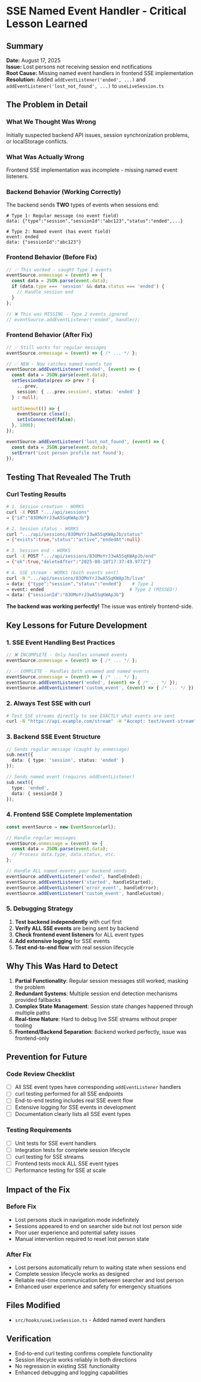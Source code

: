 # SSE Named Event Handler - Critical Lesson Learned

## Summary
**Date:** August 17, 2025  
**Issue:** Lost persons not receiving session end notifications  
**Root Cause:** Missing named event handlers in frontend SSE implementation  
**Resolution:** Added `addEventListener('ended', ...)` and `addEventListener('lost_not_found', ...)` to `useLiveSession.ts`

## The Problem in Detail

### What We Thought Was Wrong
Initially suspected backend API issues, session synchronization problems, or localStorage conflicts.

### What Was Actually Wrong
Frontend SSE implementation was incomplete - missing named event listeners.

### Backend Behavior (Working Correctly)
The backend sends **TWO** types of events when sessions end:

```
# Type 1: Regular message (no event field)
data: {"type":"session","sessionId":"abc123","status":"ended",...}

# Type 2: Named event (has event field)  
event: ended
data: {"sessionId":"abc123"}
```

### Frontend Behavior (Before Fix)
```typescript
// ✅ This worked - caught Type 1 events
eventSource.onmessage = (event) => {
  const data = JSON.parse(event.data);
  if (data.type === 'session' && data.status === 'ended') {
    // Handle session end
  }
};

// ❌ This was MISSING - Type 2 events ignored
// eventSource.addEventListener('ended', handler);
```

### Frontend Behavior (After Fix)
```typescript
// ✅ Still works for regular messages
eventSource.onmessage = (event) => { /* ... */ };

// ✅ NEW - Now catches named events too
eventSource.addEventListener('ended', (event) => {
  const data = JSON.parse(event.data);
  setSessionData(prev => prev ? { 
    ...prev, 
    session: { ...prev.session!, status: 'ended' } 
  } : null);
  
  setTimeout(() => {
    eventSource.close();
    setIsConnected(false);
  }, 1000);
});

eventSource.addEventListener('lost_not_found', (event) => {
  const data = JSON.parse(event.data);
  setError('Lost person profile not found');
});
```

## Testing That Revealed The Truth

### Curl Testing Results
```bash
# 1. Session creation - WORKS
curl -X POST ".../api/sessions" 
→ {"id":"83OMoYrJ3wA5SqKWApJb"}

# 2. Session status - WORKS  
curl ".../api/sessions/83OMoYrJ3wA5SqKWApJb/status"
→ {"exists":true,"status":"active","endedAt":null}

# 3. Session end - WORKS
curl -X POST ".../api/sessions/83OMoYrJ3wA5SqKWApJb/end"
→ {"ok":true,"deleteAfter":"2025-08-18T17:37:49.977Z"}

# 4. SSE stream - WORKS (both events sent)
curl -N ".../api/sessions/83OMoYrJ3wA5SqKWApJb/live"
→ data: {"type":"session","status":"ended"}    # Type 1
→ event: ended                                # Type 2 (MISSED!)
→ data: {"sessionId":"83OMoYrJ3wA5SqKWApJb"}
```

**The backend was working perfectly!** The issue was entirely frontend-side.

## Key Lessons for Future Development

### 1. SSE Event Handling Best Practices
```typescript
// ❌ INCOMPLETE - Only handles unnamed events
eventSource.onmessage = (event) => { /* ... */ };

// ✅ COMPLETE - Handles both unnamed and named events
eventSource.onmessage = (event) => { /* ... */ };
eventSource.addEventListener('ended', (event) => { /* ... */ });
eventSource.addEventListener('custom_event', (event) => { /* ... */ });
```

### 2. Always Test SSE with curl
```bash
# Test SSE streams directly to see EXACTLY what events are sent
curl -N "https://api.example.com/stream" -H "Accept: text/event-stream"
```

### 3. Backend SSE Event Structure
```typescript
// Sends regular message (caught by onmessage)
sub.next({ 
  data: { type: 'session', status: 'ended' } 
});

// Sends named event (requires addEventListener)
sub.next({ 
  type: 'ended', 
  data: { sessionId } 
});
```

### 4. Frontend SSE Complete Implementation
```typescript
const eventSource = new EventSource(url);

// Handle regular messages
eventSource.onmessage = (event) => {
  const data = JSON.parse(event.data);
  // Process data.type, data.status, etc.
};

// Handle ALL named events your backend sends
eventSource.addEventListener('ended', handleEnded);
eventSource.addEventListener('started', handleStarted);
eventSource.addEventListener('error_event', handleError);
eventSource.addEventListener('custom_event', handleCustom);
```

### 5. Debugging Strategy
1. **Test backend independently** with curl first
2. **Verify ALL SSE events** are being sent by backend
3. **Check frontend event listeners** for ALL event types
4. **Add extensive logging** for SSE events
5. **Test end-to-end flow** with real session lifecycle

## Why This Was Hard to Detect

1. **Partial Functionality**: Regular session messages still worked, masking the problem
2. **Redundant Systems**: Multiple session end detection mechanisms provided fallbacks
3. **Complex State Management**: Session state changes happened through multiple paths
4. **Real-time Nature**: Hard to debug live SSE streams without proper tooling
5. **Frontend/Backend Separation**: Backend worked perfectly, issue was frontend-only

## Prevention for Future

### Code Review Checklist
- [ ] All SSE event types have corresponding `addEventListener` handlers
- [ ] curl testing performed for all SSE endpoints  
- [ ] End-to-end testing includes real SSE event flow
- [ ] Extensive logging for SSE events in development
- [ ] Documentation clearly lists all SSE event types

### Testing Requirements
- [ ] Unit tests for SSE event handlers
- [ ] Integration tests for complete session lifecycle
- [ ] curl testing for SSE streams
- [ ] Frontend tests mock ALL SSE event types
- [ ] Performance testing for SSE at scale

## Impact of the Fix

### Before Fix
- Lost persons stuck in navigation mode indefinitely
- Sessions appeared to end on searcher side but not lost person side
- Poor user experience and potential safety issues
- Manual intervention required to reset lost person state

### After Fix  
- Lost persons automatically return to waiting state when sessions end
- Complete session lifecycle works as designed
- Reliable real-time communication between searcher and lost person
- Enhanced user experience and safety for emergency situations

## Files Modified
- `src/hooks/useLiveSession.ts` - Added named event handlers

## Verification
- End-to-end curl testing confirms complete functionality
- Session lifecycle works reliably in both directions
- No regression in existing SSE functionality
- Enhanced debugging and logging capabilities